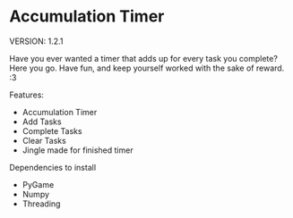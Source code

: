 # Accumulation Timer
VERSION: 1.2.1

Have you ever wanted a timer that adds up for every task you complete?
Here you go. Have fun, and keep yourself worked with the sake of reward. :3

Features:
- Accumulation Timer
- Add Tasks
- Complete Tasks
- Clear Tasks
- Jingle made for finished timer

Dependencies to install
- PyGame
- Numpy
- Threading

